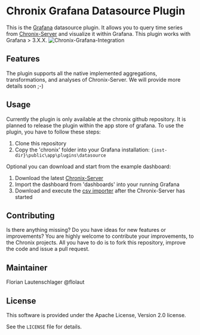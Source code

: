 # Chronix Grafana Datasource Plugin

This is the [Grafana](https://grafana.net/) datasource plugin. 
It allows you to query time series from [Chronix-Server](https://github.com/ChronixDB/chronix.server) and visualize it within Grafana.
This plugin works with Grafana > 3.X.X.
![Chronix-Grafana-Integration](https://github.com/FlorianLautenschlager/chronix.grafana/blob/master/screenshot.png)

## Features

The plugin supports all the native implemented aggregations, transformations, and analyses of Chronix-Server.
We will provide more details soon ;-)


## Usage

Currently the plugin is only available at the chronix github repository. 
It is planned to release the plugin within the app store of grafana.
To use the plugin, you have to follow these steps:

1. Clone this repository
2. Copy the 'chronix' folder into your Grafana installation: `{inst-dir}\public\app\plugins\datasource`

Optional you can download and start from the example dashboard:

1. Download the latest [Chronix-Server](https://github.com/ChronixDB/chronix.server/releases/download/0.3/chronix-0.3.zip)
2. Import the dashboard from 'dashboards' into your running Grafana
3. Download and execute the [csv importer](https://github.com/ChronixDB/chronix.examples/releases/download/0.3/importer.zip) after the Chronix-Server has started



## Contributing

Is there anything missing? Do you have ideas for new features or improvements? You are highly welcome to contribute
your improvements, to the Chronix projects. All you have to do is to fork this repository,
improve the code and issue a pull request.

## Maintainer

Florian Lautenschlager @flolaut

## License

This software is provided under the Apache License, Version 2.0 license.

See the `LICENSE` file for details.
